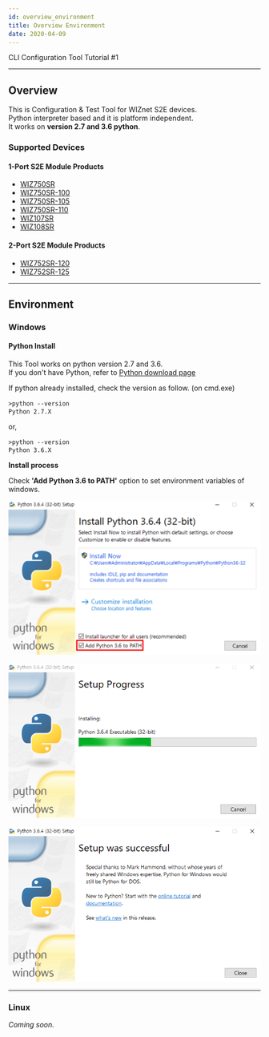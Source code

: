 ```yaml
---
id: overview_environment
title: Overview Environment
date: 2020-04-09
---
```


CLI Configuration Tool Tutorial #1

-----

## Overview

This is Configuration & Test Tool for WIZnet S2E devices.  
Python interpreter based and it is platform independent.  
It works on **version 2.7 and 3.6 python**.

### Supported Devices

#### 1-Port S2E Module Products

- [WIZ750SR](../wiz750sr)
- [WIZ750SR-100](./../../../WIZ750SR-1xx-Series/WIZ750SR-100/WIZ750SR-100.md)
- [WIZ750SR-105](./../../../WIZ750SR-1xx-Series/WIZ750SR-105/WIZ750SR-105.md)
- [WIZ750SR-110](./../../../WIZ750SR-1xx-Series/WIZ750SR-110/WIZ750SR-110.md)
- [WIZ107SR](http://www.wiznet.io/product-item/wiz107sr/)
- [WIZ108SR](http://www.wiznet.io/product-item/wiz108sr/)


#### 2-Port S2E Module Products

  - [WIZ752SR-120](../WIZ752SR-120.md)
  - [WIZ752SR-125](../../WIZ752SR-125/WIZ752SR-125.md)

-----

## Environment

### Windows

#### Python Install

This Tool works on python version 2.7 and 3.6.  
If you don't have Python, refer to [Python download
page](https://www.python.org/downloads/)

If python already installed, check the version as follow. (on cmd.exe)

    >python --version
    Python 2.7.X

or,

    >python --version
    Python 3.6.X

**Install process**

Check **'Add Python 3.6 to PATH'** option
to set environment variables of windows.

![](/img/products/configtool/overview/install_python_01.png)

![](/img/products/configtool/overview/install_python_02.png)

![](/img/products/configtool/overview/install_python_03.png)

-----

### Linux

*Coming soon.*
